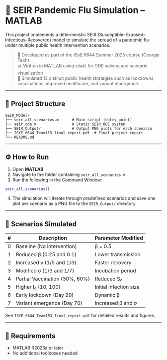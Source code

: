 # 🦠 SEIR Pandemic Flu Simulation – MATLAB

This project implements a deterministic SEIR (Susceptible–Exposed–Infectious–Recovered) model to simulate the spread of a pandemic flu under multiple public health intervention scenarios.

> 🔬 Developed as part of the ISyE 6644 Summer 2025 course (Georgia Tech)  
> 📊 Written in MATLAB using `ode45` for ODE solving and scenario visualization  
> 🧪 Simulated 13 distinct public health strategies such as lockdowns, vaccinations, improved healthcare, and variant emergence.

---

## 📁 Project Structure

```
SEIR_Model/
├── seir_all_scenarios.m      # Main script (entry point)
├── seir_ode.m                # Static SEIR ODE system
├── SEIR_Output/              # Output PNG plots for each scenario
├── ISYE_6644_Team153_final_report.pdf  # Final project report
└── README.md
```

---

## ⚙️ How to Run

1. Open **MATLAB**  
2. Navigate to the folder containing `seir_all_scenarios.m`
3. Run the following in the Command Window:

```matlab
seir_all_scenarios()
```

4. The simulation will iterate through predefined scenarios and save one plot per scenario as a PNG file to the `SEIR_Output/` directory.

---

## 🧠 Scenarios Simulated

| # | Description | Parameter Modified |
|--:|-------------|--------------------|
| 0 | Baseline (No intervention) | β = 0.5 |
| 1 | Reduced β (0.25 and 0.1) | Lower transmission |
| 2 | Increased γ (1/5 and 1/3) | Faster recovery |
| 3 | Modified σ (1/3 and 1/7) | Incubation period |
| 4 | Partial Vaccination (30%, 60%) | Reduced S₀ |
| 5 | Higher I₀ (10, 100) | Initial infection size |
| 6 | Early lockdown (Day 20) | Dynamic β |
| 7 | Variant emergence (Day 70) | Increased β and σ |

See `ISYE_6644_Team153_final_report.pdf` for detailed results and figures.

---

## 📄 Requirements

- MATLAB R2023a or later  
- No additional toolboxes needed  
